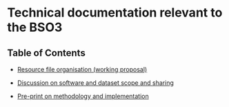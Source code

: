 # Technical documentation relevant to the BSO3

## Table of Contents

  * [Resource file organisation (working proposal)](doc/resource_file_organisation.md)

  * [Discussion on software and dataset scope and sharing](doc/scope_and_sharing.md)

  * [Pre-print on methodology and implementation](https://hal.science/hal-04121339)

